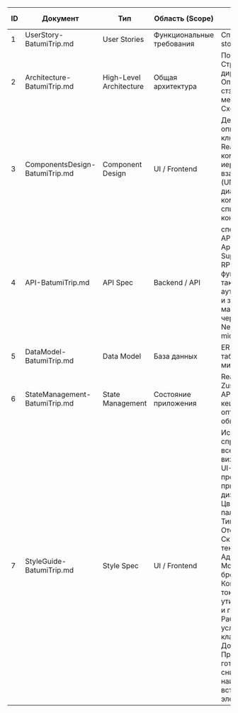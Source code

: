 | ID | Документ | Тип | Область (Scope) | Краткое описание | Статус| Последнее обновление |
|----|----------|-----|-----------------|------------------|-------|----------------------|
| 1 | UserStory-BatumiTrip.md | User Stories | Функциональные требования | Список user stories для SPA | Завершено | 2025-05-04 |
| 2 | Architecture-BatumiTrip.md | High-Level Architecture | Общая архитектура | Полный стек; Структура директорий; Описание стэйт-менеджмента; Схема БД | Завершено | 2025-05-04 |
| 3 | ComponentsDesign-BatumiTrip.md | Component Design | UI / Frontend | Детальное описание ключевых React-компонентов, их иерархии и взаимодействий (UML-диаграммы компонентов, список пропсов, контракты) | Завершено | 2025-05-04 |
| 4 | API-BatumiTrip.md | API Spec | Backend / API | спецификацией API: маршруты App Router, Supabase REST, RPC и Edge функции, а также аутентификация и защита маршрутов через NextAuth.js и middleware. | Завершено | 2025-05-04 |
| 5 | DataModel-BatumiTrip.md | Data Model | База данных | ER-диаграмма, таблицы, связи, миграции | Завершено | 2025-05-04 |
| 6 | StateManagement-BatumiTrip.md | State Management | Состояние приложения | React Query, Zustand, Context API, кеширование, оптимистичные обновления | Завершено | 2025-05-04 |
| 7 | StyleGuide-BatumiTrip.md | Style Spec| UI / Frontend | Исчерпывающий справочник по всем визуальным и UI-решениям проекта: Общие принципы дизайна, Цветовая палитра, Типографика, Отступы и сетка, Скругления и тени, Адаптивность Mobile First и брейкпоинты, Компонентные токены и утилиты, Иконки и графика, Работа с условными классами, Доступность, Приведите готовые сниппеты для наиболее часто встречающихся элементов. | Завершено | 2025-05-04 |